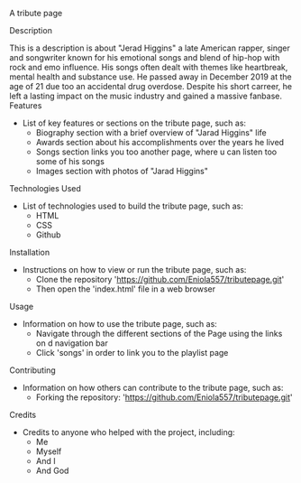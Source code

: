 
A tribute page 


Description

This is a description is about "Jerad Higgins" a late American rapper, singer and songwriter known for his emotional
songs and blend of hip-hop with rock and emo influence. His songs often dealt with themes like heartbreak, mental health and substance use.
He passed away in December 2019 at the age of 21 due too an accidental drug overdose. Despite his short carreer, he left a lasting impact on the music industry and gained a massive fanbase. 
<img newj.jpg>
Features


- List of key features or sections on the tribute page, such as:
    - Biography section with a brief overview of "Jarad Higgins" life
    - Awards section about his accomplishments over the years he lived
    - Songs section links you too another page, where u can listen too some of his songs
    - Images section with photos of "Jarad Higgins" 

Technologies Used


- List of technologies used to build the tribute page, such as:
    - HTML
    - CSS
    - Github

Installation


- Instructions on how to view or run the tribute page, such as:
    - Clone the repository 'https://github.com/Eniola557/tributepage.git'
    - Then open the 'index.html' file in a web browser

Usage


- Information on how to use the tribute page, such as:
    - Navigate through the different sections of the Page using the links on d navigation bar
    - Click 'songs' in order to link you to the playlist page

Contributing


- Information on how others can contribute to the tribute page, such as:
    - Forking the repository: 'https://github.com/Eniola557/tributepage.git'

Credits


- Credits to anyone who helped with the project, including:
    - Me
    - Myself 
    - And I
    - And God
